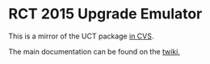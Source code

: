 RCT 2015 Upgrade Emulator
========================

This is a mirror of the UCT package [in CVS](http://cmssw.cvs.cern.ch/cgi-bin/cmssw.cgi/UserCode/dasu/L1Trigger/UCT2015/).

The main documentation can be found on the [twiki.](https://twiki.cern.ch/twiki/bin/view/CMS/UCT2015)
